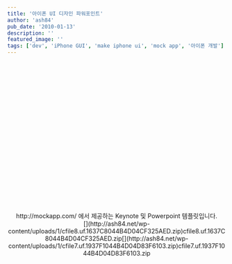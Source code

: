 ```yaml
---
title: '아이폰 UI 디자인 파워포인트'
author: 'ash84'
pub_date: '2010-01-13'
description: ''
featured_image: ''
tags: ['dev', 'iPhone GUI', 'make iphone ui', 'mock app', '아이폰 개발']
---
```



<center>  
<object height="344" width="425"><param name="movie" value="http://www.youtube.com/v/KZGPU7LgY44&color1=0xb1b1b1&color2=0xcfcfcf&hl=en_US&feature=player_embedded&fs=1"></param><param name="allowFullScreen" value="true"></param><param name="allowScriptAccess" value="always"></param><embed allowfullscreen="true" allowscriptaccess="always" height="344" src="http://www.youtube.com/v/KZGPU7LgY44&color1=0xb1b1b1&color2=0xcfcfcf&hl=en_US&feature=player_embedded&fs=1" type="application/x-shockwave-flash" width="425"></embed></object>  
</center><center>  
</center><center>  
</center><center>http://mockapp.com/ 에서 제공하는 Keynote 및 Powerpoint 템플릿입니다.</center><center>  
</center><center>[](http://ash84.net/wp-content/uploads/1/cfile8.uf.1637C8044B4D04CF325AED.zip)cfile8.uf.1637C8044B4D04CF325AED.zip[](http://ash84.net/wp-content/uploads/1/cfile7.uf.1937F1044B4D04D83F6103.zip)cfile7.uf.1937F1044B4D04D83F6103.zip  
</center><center>  
</center>

